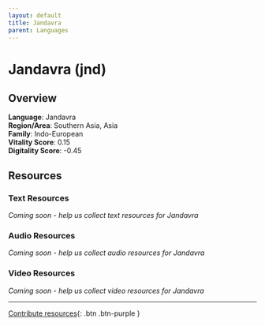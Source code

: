 ```yaml
---
layout: default
title: Jandavra
parent: Languages
---
```


# Jandavra (jnd)

## Overview

**Language**: Jandavra  
**Region/Area**: Southern Asia, Asia  
**Family**: Indo-European  
**Vitality Score**: 0.15  
**Digitality Score**: -0.45  

## Resources

### Text Resources
*Coming soon - help us collect text resources for Jandavra*

### Audio Resources
*Coming soon - help us collect audio resources for Jandavra*

### Video Resources
*Coming soon - help us collect video resources for Jandavra*

---

[Contribute resources](https://fairtrain.github.io/){: .btn .btn-purple }
